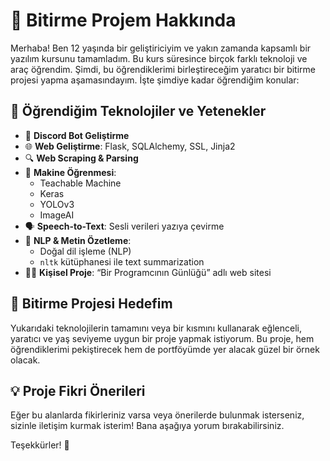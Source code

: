 # 🧠 Bitirme Projem Hakkında

Merhaba! Ben 12 yaşında bir geliştiriciyim ve yakın zamanda kapsamlı bir yazılım kursunu tamamladım. Bu kurs süresince birçok farklı teknoloji ve araç öğrendim. Şimdi, bu öğrendiklerimi birleştireceğim yaratıcı bir bitirme projesi yapma aşamasındayım. İşte şimdiye kadar öğrendiğim konular:

## 🚀 Öğrendiğim Teknolojiler ve Yetenekler

- 🤖 **Discord Bot Geliştirme**
- 🌐 **Web Geliştirme**: Flask, SQLAlchemy, SSL, Jinja2
- 🔍 **Web Scraping & Parsing**
- 🧠 **Makine Öğrenmesi**: 
  - Teachable Machine
  - Keras
  - YOLOv3
  - ImageAI
- 🗣️ **Speech-to-Text**: Sesli verileri yazıya çevirme
- 📝 **NLP & Metin Özetleme**:
  - Doğal dil işleme (NLP)
  - `nltk` kütüphanesi ile text summarization
- 🧑‍💻 **Kişisel Proje**: “Bir Programcının Günlüğü” adlı web sitesi

## 🎯 Bitirme Projesi Hedefim

Yukarıdaki teknolojilerin tamamını veya bir kısmını kullanarak eğlenceli, yaratıcı ve yaş seviyeme uygun bir proje yapmak istiyorum. Bu proje, hem öğrendiklerimi pekiştirecek hem de portföyümde yer alacak güzel bir örnek olacak.

## 💡 Proje Fikri Önerileri

Eğer bu alanlarda fikirleriniz varsa veya önerilerde bulunmak isterseniz, sizinle iletişim kurmak isterim! Bana aşağıya yorum bırakabilirsiniz.

Teşekkürler! 🙌
